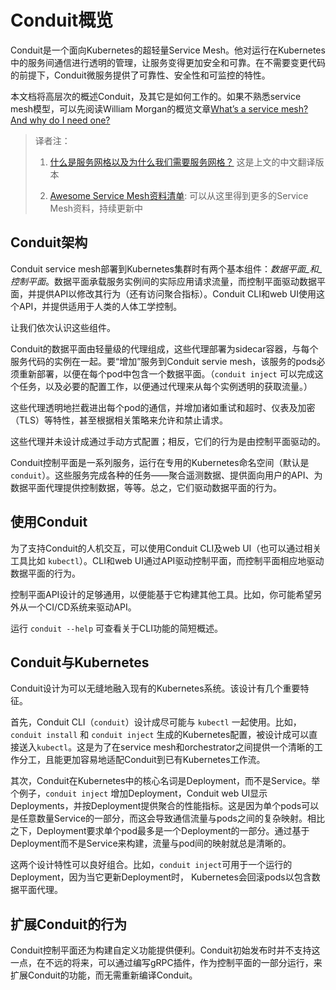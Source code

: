 # Conduit概览

Conduit是一个面向Kubernetes的超轻量Service Mesh。他对运行在Kubernetes中的服务间通信进行透明的管理，让服务变得更加安全和可靠。在不需要变更代码的前提下，Conduit微服务提供了可靠性、安全性和可监控的特性。

本文档将高层次的概述Conduit，及其它是如何工作的。如果不熟悉service mesh模型，可以先阅读William Morgan的概览文章[What’s a service mesh? And why do I need one?](https://buoyant.io/2017/04/25/whats-a-service-mesh-and-why-do-i-need-one/)

> 译者注：
> 1. [什么是服务网格以及为什么我们需要服务网格？](http://www.infoq.com/cn/news/2017/11/WHAT-SERVICE-MESH-WHY-NEED) 这是上文的中文翻译版本
>
> 2. [Awesome Service Mesh资料清单](https://github.com/ServicemeshCN/awesome-servicemesh): 可以从这里得到更多的Service Mesh资料，持续更新中

## Conduit架构

Conduit service mesh部署到Kubernetes集群时有两个基本组件：_数据平面_和_控制平面_。数据平面承载服务实例间的实际应用请求流量，而控制平面驱动数据平面，并提供API以修改其行为（还有访问聚合指标）。Conduit CLI和web UI使用这个API，并提供适用于人类的人体工学控制。

让我们依次认识这些组件。

Conduit的数据平面由轻量级的代理组成，这些代理部署为sidecar容器，与每个服务代码的实例在一起。要“增加”服务到Conduit servie mesh，该服务的pods必须重新部署，以便在每个pod中包含一个数据平面。（`conduit inject` 可以完成这个任务，以及必要的配置工作，以便通过代理来从每个实例透明的获取流量。）

这些代理透明地拦截进出每个pod的通信，并增加诸如重试和超时、仪表及加密（TLS）等特性，甚至根据相关策略来允许和禁止请求。

这些代理并未设计成通过手动方式配置；相反，它们的行为是由控制平面驱动的。

Conduit控制平面是一系列服务，运行在专用的Kubernetes命名空间（默认是 `conduit`）。这些服务完成各种的任务——聚合遥测数据、提供面向用户的API、为数据平面代理提供控制数据，等等。总之，它们驱动数据平面的行为。

## 使用Conduit

为了支持Conduit的人机交互，可以使用Conduit CLI及web UI（也可以通过相关工具比如 `kubectl`）。CLI和web UI通过API驱动控制平面，而控制平面相应地驱动数据平面的行为。

控制平面API设计的足够通用，以便能基于它构建其他工具。比如，你可能希望另外从一个CI/CD系统来驱动API。

运行 `conduit --help` 可查看关于CLI功能的简短概述。

## Conduit与Kubernetes

Conduit设计为可以无缝地融入现有的Kubernetes系统。该设计有几个重要特征。

首先，Conduit CLI（`conduit`）设计成尽可能与 `kubectl` 一起使用。比如，`conduit install` 和 `conduit inject` 生成的Kubernetes配置，被设计成可以直接送入`kubectl`。这是为了在service mesh和orchestrator之间提供一个清晰的工作分工，且能更加容易地适配Conduit到已有Kubernetes工作流。

其次，Conduit在Kubernetes中的核心名词是Deployment，而不是Service。举个例子，`conduit inject` 增加Deployment，Conduit web UI显示Deployments，并按Deployment提供聚合的性能指标。这是因为单个pods可以是任意数量Service的一部分，而这会导致通信流量与pods之间的复杂映射。相比之下，Deployment要求单个pod最多是一个Deployment的一部分。通过基于Deployment而不是Service来构建，流量与pod间的映射就总是清晰的。

这两个设计特性可以良好组合。比如，`conduit inject`可用于一个运行的Deployment，因为当它更新Deployment时， Kubernetes会回滚pods以包含数据平面代理。

## 扩展Conduit的行为

Conduit控制平面还为构建自定义功能提供便利。Conduit初始发布时并不支持这一点，在不远的将来，可以通过编写gRPC插件，作为控制平面的一部分运行，来扩展Conduit的功能，而无需重新编译Conduit。

